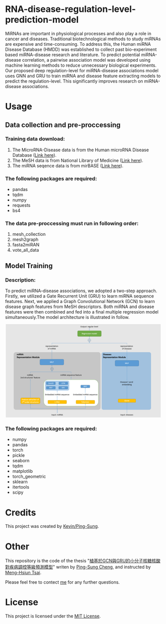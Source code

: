 # RNA-disease-regulation-level-prediction-model
MiRNAs are important in physiological processes and also play a role in cancer and diseases. Traditional biotechnological methods to study miRNAs are expensive and time-consuming. To address this, the Human miRNA Disease Database (HMDD) was established to collect past bio-experiment based miRNA-disease research and literature. To predict potential miRNA-disease correlation, a pairwise association model was developed using machine learning methods to reduce unnecessary biological experiments. Our proposed deep regulation-level for miRNA-disease associations model uses GNN and GRU to train miRNA and disease feature extracting models to predict the regulation-level. This significantly improves research on miRNA-disease associations.


# Usage

## Data collection and pre-proccessing

### Training data download:
1. The MicroRNA-Disease data is from the Human microRNA Disease Database ([Link here](https://www.cuilab.cn/hmdd)).
2. The MeSH data is from National Library of Medicine ([Link here](https://meshb.nlm.nih.gov/)).
3. The miRNA seqence data is from mirBASE ([Link here](https://www.mirbase.org/ftp.shtml)).


### The following packages are required:

- pandas
- tqdm
- numpy
- requests
- bs4

### The data pre-proccessing must run in following order:
1. mesh_collection
2. mesh2graph
3. fasta2miRAN
4. vote_all_data
## Model Training
### Description:

To predict miRNA-disease associations, we adopted a two-step approach. Firstly, we utilized a Gate Recurrent Unit (GRU) to learn miRNA sequence features. Next, we applied a Graph Convolutional Network (GCN) to learn disease graph features from MeSH descriptors. Both miRNA and disease features were then combined and fed into a final multiple regression model simultaneously.The model architecture is illustrated in follow.
<p align="center">
  <img src="image.png" alt="description of image" width="500" height="300"/>
</p>

### The following packages are required:

- numpy
- pandas
- torch
- pickle
- seaborn
- tqdm
- matplotlib
- torch_geometric
- sklearn
- itertools
- scipy


# Credits
This project was created by [Kevin/Ping-Sung](https://github.com/Ping-Sung).

# Other
This repository is the code of the thesis "[植基於GCN與GRU的小分子核糖核酸對疾病調控等級預測模型](https://ndltd.ncl.edu.tw/cgi-bin/gs32/gsweb.cgi/login?o=dnclcdr&s=id=%22110NCHU5396065%22.&searchmode=basic)" writen by [Ping-Sung Cheng](https://github.com/Ping-Sung), and instructed by [Meng-Hsiun Tsai](https://ndltd.ncl.edu.tw/cgi-bin/gs32/gsweb.cgi/ccd=kK2Ql1/search?q=ade=%22Meng-Hsiun%20Tsai%22.&searchmode=basic#result).

Please feel free to contect [me](kevin0925.academic@gmail.com) for any further questions.
# License

This project is licensed under the [MIT License](https://opensource.org/licenses/MIT).